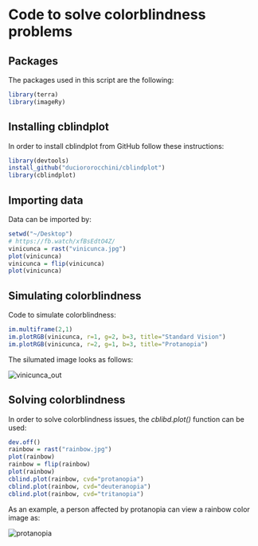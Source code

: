 # Code to solve colorblindness problems

## Packages

The packages used in this script are the following:

``` r
library(terra)
library(imageRy)
```

## Installing cblindplot

In order to install cblindplot from GitHub follow these instructions:

``` r
library(devtools)
install_github("duciororocchini/cblindplot")
library(cblindplot)
```

## Importing data

Data can be imported by:

``` r
setwd("~/Desktop")
# https://fb.watch/xfBsEdtO4Z/
vinicunca = rast("vinicunca.jpg")
plot(vinicunca)
vinicunca = flip(vinicunca)
plot(vinicunca)
```

## Simulating colorblindness

Code to simulate colorblindness:

``` r
im.multiframe(2,1)
im.plotRGB(vinicunca, r=1, g=2, b=3, title="Standard Vision")
im.plotRGB(vinicunca, r=2, g=1, b=3, title="Protanopia")
```

The silumated image looks as follows:

![vinicunca_out](https://github.com/user-attachments/assets/76899d20-c1ad-4edd-b1dd-f301d21918fe)


## Solving colorblindness

In order to solve colorblindness issues, the *cblibd.plot()* function can be used:

``` r
dev.off()
rainbow = rast("rainbow.jpg")
plot(rainbow)
rainbow = flip(rainbow)
plot(rainbow)
cblind.plot(rainbow, cvd="protanopia")
cblind.plot(rainbow, cvd="deuteranopia")
cblind.plot(rainbow, cvd="tritanopia")
```

As an example, a person affected by protanopia can view a rainbow color image as:

![protanopia](https://github.com/user-attachments/assets/52d043f0-dabb-4fe7-bc52-66152219af93)

